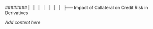 ######## |   |   |   |   |   |   |   ├── Impact of Collateral on Credit Risk in Derivatives

*Add content here*